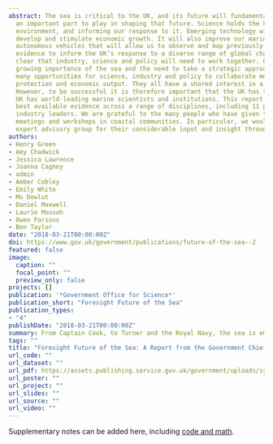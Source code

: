 ```yaml
---
abstract: The sea is critical to the UK, and its future will fundamentally affect ours. Science and innovation will have
  an important part to play in shaping that future. Science holds the key to understanding the impact of a changing marine
  environment, and informing our response to it. Emerging technology will bring opportunities for new marine industries to
  develop and stimulate economic growth. It will also improve our marine science capability, not least through the marine
  autonomous vehicles that will allow us to observe and map previously unexplored places. This report brings together the
  evidence to inform the UK’s response to a diverse range of global challenges and opportunities. To be successful, it is
  clear that industry, science and policy will need to work together. Countries around the world are recognising the
  growing importance of the sea and the need to take a strategic approach to managing their marine interests. There are
  many opportunities for science, industry and policy to collaborate more closely to achieve greater marine exploration,
  protection and economic output. They all have a shared interest in a productive, healthy and well-understood sea.
  However, to be successful it is therefore important that the UK has the necessary coordination mechanisms in place. The
  UK has world-leading marine scientists and institutions. This report is the product of this excellence. It reflects the
  best available evidence across a range of disciplines, including 11 peer-reviewed evidence papers and thought pieces by
  industry leaders. We are grateful to the many people who have given their time, not least attendees at our expert
  meetings and workshops in coastal communities. In particular, we would like to thank the other members of the project’s
  expert advisory group for their considerable input and insight throughout.
authors:
- Henry Green
- Amy Chadwick
- Jessica Lawrence
- Joanna Cagney
- admin 
- Amber Cobley
- Emily White
- Mo Dowlut
- Daniel Maxwell
- Laurie Mousah
- Owen Parsons
- Ben Taylor
date: "2018-03-21T00:00:00Z"
doi: https://www.gov.uk/government/publications/future-of-the-sea--2
featured: false
image:
  caption: ""
  focal_point: ""
  preview_only: false
projects: []
publication: '*Government Office for Science*'
publication_short: "Foresight Future of the Sea"
publication_types:
- "4"
publishDate: "2018-03-21T00:00:00Z"
summary: From Captain Cook, to Turner and the Royal Navy, the sea is embedded in our culture and history, but what will it mean for the UK to be successful maritime nation in the 21st century, and beyond? That is the key question that this report seeks to answer.
tags: ""
title: "Foresight Future of the Sea: A Report from the Government Chief Scientific Adviser"
url_code: ""
url_dataset: ""
url_pdf: https://assets.publishing.service.gov.uk/government/uploads/system/uploads/attachment_data/file/706956/foresight-future-of-the-sea-report.pdf
url_poster: ""
url_project: ""
url_slides: ""
url_source: ""
url_video: ""
---
```


Supplementary notes can be added here, including [code and math](https://sourcethemes.com/academic/docs/writing-markdown-latex/).
